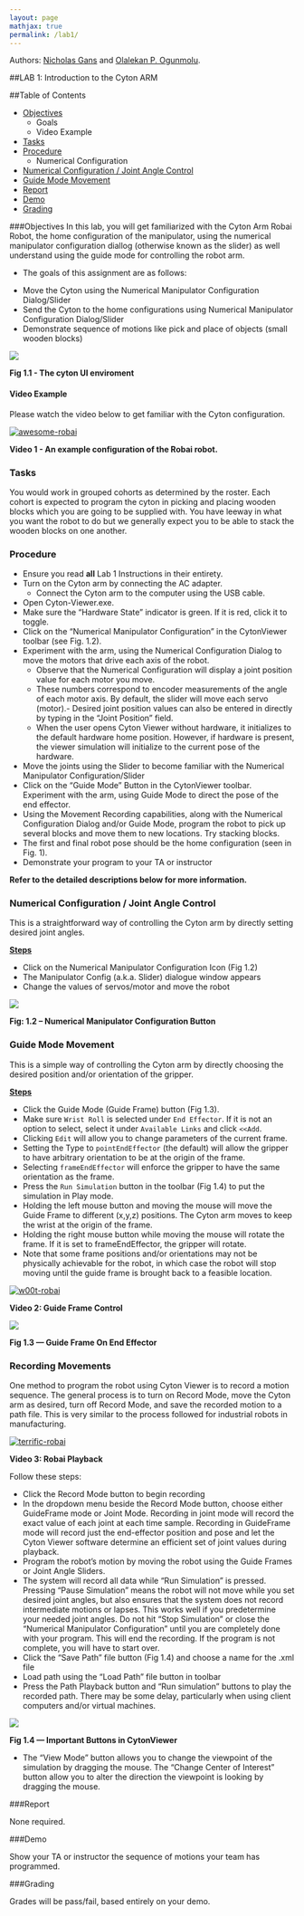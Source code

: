 ```yaml
---
layout: page
mathjax: true
permalink: /lab1/
---
```


Authors: [Nicholas Gans](http://www.utdallas.edu/~ngans/) and [Olalekan P. Ogunmolu](http://lakehanne.github.io).

##LAB 1: Introduction to the Cyton ARM

##Table of Contents
- [Objectives](#objectives)
	- Goals
	- Video Example
- [Tasks](#tasks)
- [Procedure](#procedure)
	- Numerical Configuration
- [Numerical Configuration / Joint Angle Control](#numerical-Configuration-/-joint-angle-control)
- [Guide Mode Movement](#guide-mode-movement)
- [Report](#report)
- [Demo](#demo)
- [Grading](#grading)

###Objectives
In this lab, you will get familiarized with the Cyton Arm Robai Robot, the home configuration of the manipulator, using the numerical manipulator configuration diallog (otherwise known as the slider) as well understand using the guide mode for controlling the robot arm.

*	The goals of this assignment are as follows:

- Move the Cyton using the Numerical Manipulator Configuration Dialog/Slider
- Send the Cyton to the home configurations using Numerical Manipulator Configuration Dialog/Slider
- Demonstrate sequence of motions like pick and place of objects (small wooden blocks)

<div class="imgcap">
<img src="/assets/Lab1/Robai.jpg">
<div class="thecap">
  </div>
</div>

**Fig 1.1 - The cyton UI enviroment**

#### Video Example
Please watch the video below to get familiar with the Cyton configuration.

[![awesome-robai](/assets/Lab1/awesome-robai.png)](/assets/Lab1/controls.avi "awesome-robai")

**Video 1 - An example configuration of the Robai robot.**

### Tasks
You would work in grouped cohorts as determined by the roster. Each cohort is expected to program the cyton in picking and placing wooden blocks which you are going to be supplied with. You have leeway in what you want the robot to do but we generally expect you to be able to stack the wooden blocks on one another.

### Procedure

*	Ensure you read **all** Lab 1 Instructions in their entirety.
*	Turn on the Cyton arm by connecting the AC adapter.
	- Connect the Cyton arm to the computer using the USB cable.
*	Open Cyton-Viewer.exe.
*	Make sure the “Hardware State” indicator is green.  If it is red,  click it to toggle.
*	Click on the “Numerical Manipulator Configuration” in the CytonViewer toolbar (see Fig. 1.2).
*	Experiment with the arm, using the Numerical Configuration Dialog to move the motors that drive each axis of the robot.
	- Observe that the Numerical Configuration will display a joint position value for each motor you move.  
	- These numbers correspond to encoder measurements of the angle of each motor axis.  By default, the slider will move each servo (motor).- Desired joint position values can also be entered in directly by typing in the “Joint Position” field.
	- When the user opens Cyton Viewer without hardware, it initializes to the default hardware home position. However, if hardware is present, the viewer simulation will initialize to the current pose of the hardware.
*	Move the joints using the Slider to become familiar with the Numerical Manipulator Configuration/Slider
*	Click on the “Guide Mode” Button in the CytonViewer toolbar.  Experiment with the arm, using Guide Mode to direct the pose of the end effector.
*	Using the Movement Recording capabilities, along with the Numerical Configuration Dialog and/or Guide Mode, program the robot to pick up several blocks and move them to new locations.  Try stacking blocks.
*	The first and final robot pose should be the home configuration (seen in Fig. 1).  
*	Demonstrate your program to your TA or instructor

**Refer to the detailed descriptions below for more information.**

### Numerical Configuration / Joint Angle Control 
This is a straightforward way of controlling the Cyton arm by directly setting desired joint angles.

<u>**Steps**</u>

*	Click on the Numerical Manipulator Configuration Icon (Fig 1.2)
*	The Manipulator Config (a.k.a. Slider) dialogue window appears
*	Change the values of servos/motor and move the robot


<div class="imgcap">
<img src="/assets/Lab1/Robai3.jpg">
<div class="thecap">
  </div>
</div>

**Fig: 1.2 – Numerical Manipulator Configuration Button**


### Guide Mode Movement
This is a simple way of controlling the Cyton arm by directly choosing the desired position and/or orientation of the gripper.

<u>**Steps**</u>

*	Click the Guide Mode (Guide Frame) button (Fig 1.3).
*	Make sure `Wrist Roll` is selected under `End Effector`.  If it is not an option to select, select it under `Available Links` and 	click `<<Add`.
*	Clicking `Edit` will allow you to change parameters of the current frame.
*	Setting the Type to `pointEndEffector` (the default) will allow the gripper to have arbitrary orientation to be at the origin of the frame.  
*	Selecting `frameEndEffector` will enforce the gripper to have the same orientation as the frame.
*	Press the `Run Simulation` button in the toolbar (Fig 1.4) to put the simulation in Play mode.
*	Holding the left mouse button and moving the mouse will move the Guide Frame to different (x,y,z) positions.  The Cyton arm moves to keep the wrist at the origin of the frame.
*	Holding the right mouse button while moving the mouse will rotate the frame.  If it is set to  frameEndEffector, the gripper will rotate.
*	Note that some frame positions and/or orientations may not be physically achievable for the robot, in which case the robot will stop moving until the guide frame is brought back to a feasible location. 


[![w00t-robai](http://www.robai.com/content/docs/manual/NetHelp/Media/image017.jpg)](/assets/Lab1/guideFrameControl.avi "w00t-robai")

**Video 2: Guide Frame Control**

<div class="imgcap">
<img src="/assets/Lab1/Robai4.jpg">
<div class="thecap">
  </div>
</div>

**Fig 1.3 — Guide Frame On End Effector**

### Recording Movements
One method to program the robot using Cyton Viewer is to record a motion sequence.  The general process is to turn on Record Mode, move the Cyton arm as desired, turn off Record Mode, and save the recorded motion to a path file.  This is very similar to the process followed for industrial robots in manufacturing.  

[![terrific-robai](http://www.robai.com/content/docs/manual/NetHelp/Media/image017.jpg)](/assets/Lab1/playBack.avi "terrific-robai")

**Video 3: Robai Playback**

Follow these steps:

*	Click the Record Mode button to begin recording
*	In the dropdown menu beside the Record Mode button, choose either GuideFrame mode or Joint Mode.  Recording in joint mode will record the exact value of each joint at each time sample.  Recording in GuideFrame mode will record just the end-effector position and pose and let the Cyton Viewer software determine an efficient set of joint values during playback. 
*	Program the robot’s motion by moving the robot using the Guide Frames or Joint Angle Sliders.
*	The system will record all data while “Run Simulation” is pressed.  Pressing “Pause Simulation” means the robot will not move while you set desired joint angles, but also ensures that the system does not record intermediate motions or lapses.  This works well if you predetermine your needed joint angles.
Do not hit “Stop Simulation” or close the “Numerical Manipulator Configuration” until you are completely done with your program. This will end the recording. If the program is not complete, you will have to start over.
*	Click the “Save Path” file button (Fig 1.4) and choose a name for the .xml file
*	Load path using the “Load Path” file button in toolbar 
*	Press the Path Playback button and “Run simulation” buttons to play the recorded path.  There may be some delay, particularly when using client computers and/or virtual machines.

<div class="imgcap">
<img src="/assets/Lab1/Robai4.jpg">
<div class="thecap">
  </div>
</div>

**Fig 1.4 — Important Buttons in CytonViewer**

*	The “View Mode” button allows you to change the viewpoint of the simulation by dragging the mouse.  The “Change Center of Interest” button allow you to alter the direction the viewpoint  is looking by dragging the mouse.

###Report

None required.


###Demo

Show your TA or instructor the sequence of motions your team has programmed. 


###Grading

Grades will be pass/fail, based entirely on your demo.
